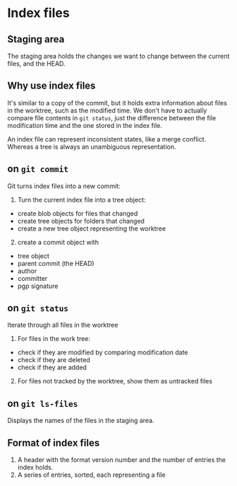 # Index files

## Staging area

The staging area holds the changes we want to change between the current files, and the HEAD.

## Why use index files

It's similar to a copy of the commit, but it holds extra information about files in the worktree, such as the modified time. We don't have to actually compare file contents in `git status`, just the difference between the file modification time and the one stored in the index file.

An index file can represent inconsistent states, like a merge conflict. Whereas a tree is always an unambiguous representation.

## on `git commit`

Git turns index files into a new commit:
1. Turn the current index file into a tree object:
  - create blob objects for files that changed
  - create tree objects for folders that changed
  - create a new tree object representing the worktree
2. create a commit object with
  - tree object
  - parent commit (the HEAD)
  - author
  - committer
  - pgp signature

## on `git status`
Iterate through all files in the worktree
1. For files in the work tree:
  - check if they are modified by comparing modification date
  - check if they are deleted
  - check if they are added
2. For files not tracked by the worktree, show them as untracked files


## on `git ls-files`
Displays the names of the files in the staging area.

## Format of index files

1. A header with the format version number and the number of entries the index holds.
2. A series of entries, sorted, each representing a file
